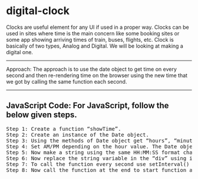 # digital-clock
<p>Clocks are useful element for any UI if used in a proper way. Clocks can be used in sites where time is the main concern like some booking sites or some app showing arriving times of train, buses, flights, etc. Clock is basically of two types, Analog and Digital. We will be looking at making a digital one. </p>
<hr>
<p?<b>Approach:</b> The approach is to use the date object to get time on every second and then re-rendering time on the browser using the new time that we got by calling the same function each second.</p> 
<hr>
<h2>JavaScript Code: For JavaScript, follow the below given steps.</h2>
<pre>
Step 1: Create a function “showTime”.
Step 2: Create an instance of the Date object.
Step 3: Using the methods of Date object get “hours”, “minute” and “seconds”.
Step 4: Set AM/PM depending on the hour value. The Date object works on 24-hour format so we change hour back to 1 when it get’s larger than 12. The AM/PM also changes according to that.
Step 5: Now make a string using the same HH:MM:SS format changing the hour, minute, and second value with the values, we get from Date object methods.
Step 6: Now replace the string variable in the “div” using innerHTML property.
Step 7: To call the function every second use setInterval() method and set time-interval as 1000ms which is equal to 1s.
Step 8: Now call the function at the end to start function at exact reloading/rendering time as setInterval() will call first after 1s of rendering.
</pre>
